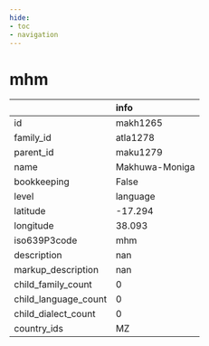 ```yaml
---
hide:
- toc
- navigation
---
```

# mhm
|                      | info           |
|:---------------------|:---------------|
| id                   | makh1265       |
| family_id            | atla1278       |
| parent_id            | maku1279       |
| name                 | Makhuwa-Moniga |
| bookkeeping          | False          |
| level                | language       |
| latitude             | -17.294        |
| longitude            | 38.093         |
| iso639P3code         | mhm            |
| description          | nan            |
| markup_description   | nan            |
| child_family_count   | 0              |
| child_language_count | 0              |
| child_dialect_count  | 0              |
| country_ids          | MZ             |